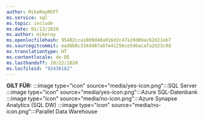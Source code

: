 ```yaml
---
author: MikeRayMSFT
ms.service: sql
ms.topic: include
ms.date: 01/13/2020
ms.author: mikeray
ms.openlocfilehash: 95482cca1809d40a916d2c47a19d89ac62d21eb7
ms.sourcegitcommit: ead0b8c334d487a07e41256ce5d6acafa2d23c9d
ms.translationtype: HT
ms.contentlocale: de-DE
ms.lasthandoff: 10/22/2020
ms.locfileid: "92438182"
---
```

<Token>**GILT FÜR:** :::image type="icon" source="media/yes-icon.png":::SQL Server :::image type="icon" source="media/yes-icon.png":::Azure SQL-Datenbank :::image type="icon" source="media/no-icon.png":::Azure Synapse Analytics (SQL DW) :::image type="icon" source="media/no-icon.png":::Parallel Data Warehouse</Token>

